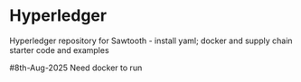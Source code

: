 # Hyperledger
Hyperledger repository for Sawtooth - install yaml; docker and supply chain starter code and examples

#8th-Aug-2025
Need docker to run
